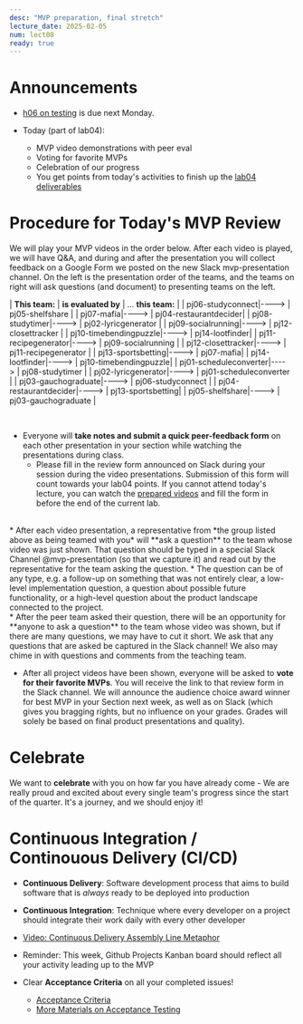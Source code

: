 ```yaml
---
desc: "MVP preparation, final stretch"
lecture_date: 2025-02-05
num: lect08
ready: true
---
```



# Announcements
* [h06 on testing](https://ucsb-cs148.github.io/w25/hwk/h06) is due next Monday.

* Today (part of lab04): 
  * MVP video demonstrations with peer eval 
  * Voting for favorite MVPs
  * Celebration of our progress
  * You get points from today's activities to finish up the [lab04 deliverables](https://ucsb-cs148.github.io/w25/lab/lab04/) 
  

# Procedure for Today's MVP Review

We will play your MVP videos in the order below. After each video is played, we will have Q&A, and during and after the presentation you will collect feedback on a Google Form we posted on the new Slack mvp-presentation channel. On the left is the presentation order of the teams, and the teams on right will ask questions (and document) to presenting teams on the left.

| **This team:**   | **is evaluated by** | ... **this team:** |
| pj06-studyconnect|----> | pj05-shelfshare |
| pj07-mafia|----> | pj04-restaurantdecider|
| pj08-studytimer|----> | pj02-lyricgenerator |
| pj09-socialrunning|----> | pj12-closettracker |
| pj10-timebendingpuzzle|----> | pj14-lootfinder|
| pj11-recipegenerator|----> | pj09-socialrunning |
| pj12-closettracker|----> | pj11-recipegenerator |
| pj13-sportsbetting|----> | pj07-mafia|
| pj14-lootfinder|----> | pj10-timebendingpuzzle|
| pj01-scheduleconverter|----> | pj08-studytimer |
| pj02-lyricgenerator|----> | pj01-scheduleconverter |
| pj03-gauchograduate|----> | pj06-studyconnect |
| pj04-restaurantdecider|----> | pj13-sportsbetting|
| pj05-shelfshare|----> | pj03-gauchograduate |

&nbsp;

* Everyone will **take notes and submit a quick peer-feedback form** on each other presentation in your section while watching the presentations during class. 
    * Please fill in the review form announced on Slack during your session during the video presentations. Submission of this form will count towards your lab04 points. If you cannot attend today's lecture, you can watch the [prepared videos](https://docs.google.com/spreadsheets/d/16dpihuLjsv3rjEDqbXLjG7wxP24qtgpuWBBsVncedO8/edit?usp=sharing) and fill the form in before the end of the current lab. 

<br />   
* After each video presentation, a representative from *the group listed above as being teamed with you* will **ask a question** to the team whose video was just shown. That question should be typed in a special Slack Channel @mvp-presentation (so that we capture it) and read out by the representative for the team asking the question. 
    * The question can be of any type, e.g. a follow-up on something that was not entirely clear, a low-level implementation question, a question about possible future functionality, or a high-level question about the product landscape connected to the project. 

<br />
* After the peer team asked their question, there will be an opportunity for **anyone to ask a question** to the team whose video was shown, but if there are many questions, we may have to cut it short. We ask that any questions that are asked be captured in the Slack channel! We also may chime in with questions and comments from the teaching team. 

* After all project videos have been shown, everyone will be asked to **vote for their favorite MVPs**. You will receive the link to that review form in the Slack channel.  We will announce the audience choice award winner for best MVP in your Section next week, as well as on Slack (which gives you bragging rights, but no influence on your grades. Grades will solely be based on final product presentations and quality).  

# Celebrate

We want to **celebrate** with you on how far you have already come - We are really proud and excited about every single team's progress since the start of the quarter. It's a journey, and we should enjoy it! 


# Continuous Integration / Continouous Delivery (CI/CD) 

* **Continuous Delivery**: Software development process that aims to build software that is *always* ready to be deployed into production
* **Continuous Integration**: Technique where every developer on a project should integrate their work daily with every other developer
* [Video: Continuous Delivery Assembly Line Metaphor](http://www.youtube.com/watch?v=SIaVsG7m8n4)


* Reminder: This week, Github Projects Kanban board should reflect all your activity leading up to the MVP 
* Clear **Acceptance Criteria** on all your completed issues! 
    - [Acceptance Criteria](https://www.productplan.com/glossary/acceptance-criteria/)
    - [More Materials on Acceptance Testing](https://ucsb-cs148.github.io/topics/testing_acceptance/)
